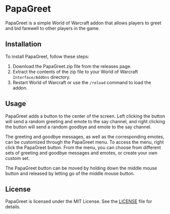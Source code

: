 # PapaGreet

PapaGreet is a simple World of Warcraft addon that allows players to greet and bid farewell to other players in the game.

## Installation

To install PapaGreet, follow these steps:

1. Download the PapaGreet.zip file from the releases page.
2. Extract the contents of the zip file to your World of Warcraft `Interface/AddOns` directory.
3. Restart World of Warcraft or use the `/reload` command to load the addon.

## Usage

PapaGreet adds a button to the center of the screen. Left clicking the button will send a random greeting and emote to the say channel, and right clicking the button will send a random goodbye and emote to the say channel.

The greeting and goodbye messages, as well as the corresponding emotes, can be customized through the PapaGreet menu. To access the menu, right click the PapaGreet button. From the menu, you can choose from different sets of greeting and goodbye messages and emotes, or create your own custom set.

The PapaGreet button can be moved by holding down the middle mouse button and released by letting go of the middle mouse button.

## License

PapaGreet is licensed under the MIT License. See the [LICENSE](LICENSE) file for details.

